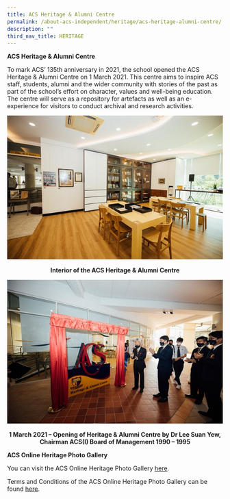 ```yaml
---
title: ACS Heritage & Alumni Centre
permalink: /about-acs-independent/heritage/acs-heritage-alumni-centre/
description: ""
third_nav_title: HERITAGE
---
```


**ACS Heritage & Alumni Centre**

To mark ACS’ 135th anniversary in 2021, the school opened the ACS Heritage & Alumni Centre on 1 March 2021. This centre aims to inspire ACS staff, students, alumni and the wider community with stories of the past as part of the school’s effort on character, values and well-being education. The centre will serve as a repository for artefacts as well as an e-experience for visitors to conduct archival and research activities.

![](/images/About%20ACS(I)/Heritage/History.jpg)

<center><b>Interior of the ACS Heritage & Alumni Centre</b></center>

![](/images/About%20ACS(I)/Heritage/History-2.jpg)

<center><b>1 March 2021 – Opening of Heritage & Alumni Centre by Dr Lee Suan Yew, Chairman ACS(I) Board of Management 1990 – 1995</b></center>

**ACS Online Heritage Photo Gallery**

You can visit the ACS Online Heritage Photo Gallery [here](https://acsheritage.smugmug.com/).

Terms and Conditions of the ACS Online Heritage Photo Gallery can be found [here](/about-acs-independent/heritage/terms-and-conditions-of-the-acs-online-heritage-photo-gallery/).